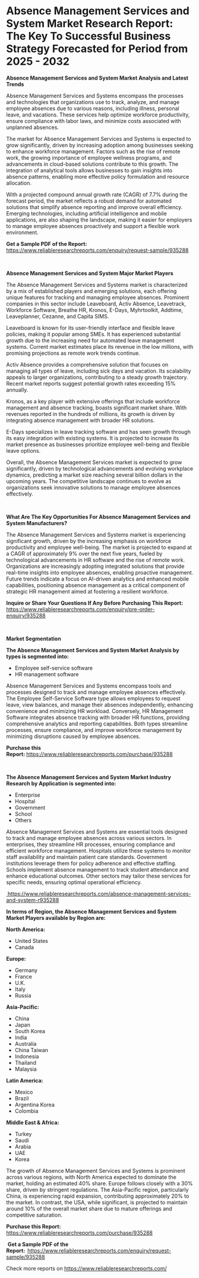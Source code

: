 <p><h1>Absence Management Services and System Market Research Report: The Key To Successful Business Strategy Forecasted for Period from 2025 - 2032</h1></p><p><strong>Absence Management Services and System Market Analysis and Latest Trends</strong></p>
<p><p>Absence Management Services and Systems encompass the processes and technologies that organizations use to track, analyze, and manage employee absences due to various reasons, including illness, personal leave, and vacations. These services help optimize workforce productivity, ensure compliance with labor laws, and minimize costs associated with unplanned absences. </p><p>The market for Absence Management Services and Systems is expected to grow significantly, driven by increasing adoption among businesses seeking to enhance workforce management. Factors such as the rise of remote work, the growing importance of employee wellness programs, and advancements in cloud-based solutions contribute to this growth. The integration of analytical tools allows businesses to gain insights into absence patterns, enabling more effective policy formulation and resource allocation.</p><p>With a projected compound annual growth rate (CAGR) of 7.7% during the forecast period, the market reflects a robust demand for automated solutions that simplify absence reporting and improve overall efficiency. Emerging technologies, including artificial intelligence and mobile applications, are also shaping the landscape, making it easier for employers to manage employee absences proactively and support a flexible work environment.</p></p>
<p><strong>Get a Sample PDF of the Report:&nbsp;</strong> <a href="https://www.reliableresearchreports.com/enquiry/request-sample/935288?utm_campaign=3355&utm_medium=2&utm_source=Github&utm_content=ia&utm_term=07032025&utm_id=absence-management-services-and-system">https://www.reliableresearchreports.com/enquiry/request-sample/935288</a></p>
<p>&nbsp;</p>
<p><strong>Absence Management Services and System Major Market Players</strong></p>
<p><p>The Absence Management Services and Systems market is characterized by a mix of established players and emerging solutions, each offering unique features for tracking and managing employee absences. Prominent companies in this sector include Leaveboard, Activ Absence, Leavetrack, Workforce Software, Breathe HR, Kronos, E-Days, Myhrtoolkit, Addtime, Leaveplanner, Cezanne, and Capita SIMS.</p><p>Leaveboard is known for its user-friendly interface and flexible leave policies, making it popular among SMEs. It has experienced substantial growth due to the increasing need for automated leave management systems. Current market estimates place its revenue in the low millions, with promising projections as remote work trends continue.</p><p>Activ Absence provides a comprehensive solution that focuses on managing all types of leave, including sick days and vacation. Its scalability appeals to larger organizations, contributing to a steady growth trajectory. Recent market reports suggest potential growth rates exceeding 15% annually.</p><p>Kronos, as a key player with extensive offerings that include workforce management and absence tracking, boasts significant market share. With revenues reported in the hundreds of millions, its growth is driven by integrating absence management with broader HR solutions. </p><p>E-Days specializes in leave tracking software and has seen growth through its easy integration with existing systems. It is projected to increase its market presence as businesses prioritize employee well-being and flexible leave options.</p><p>Overall, the Absence Management Services market is expected to grow significantly, driven by technological advancements and evolving workplace dynamics, predicting a market size reaching several billion dollars in the upcoming years. The competitive landscape continues to evolve as organizations seek innovative solutions to manage employee absences effectively.</p></p>
<p>&nbsp;</p>
<p><strong>What Are The Key Opportunities For Absence Management Services and System Manufacturers?</strong></p>
<p><p>The Absence Management Services and Systems market is experiencing significant growth, driven by the increasing emphasis on workforce productivity and employee well-being. The market is projected to expand at a CAGR of approximately 9% over the next five years, fueled by technological advancements in HR software and the rise of remote work. Organizations are increasingly adopting integrated solutions that provide real-time insights into employee absences, enabling proactive management. Future trends indicate a focus on AI-driven analytics and enhanced mobile capabilities, positioning absence management as a critical component of strategic HR management aimed at fostering a resilient workforce.</p></p>
<p><strong>Inquire or Share Your Questions If Any Before Purchasing This Report:</strong> <a href="https://www.reliableresearchreports.com/enquiry/pre-order-enquiry/935288?utm_campaign=3355&utm_medium=2&utm_source=Github&utm_content=ia&utm_term=07032025&utm_id=absence-management-services-and-system">https://www.reliableresearchreports.com/enquiry/pre-order-enquiry/935288</a></p>
<p>&nbsp;</p>
<p><strong>Market Segmentation</strong></p>
<p><strong>The Absence Management Services and System Market Analysis by types is segmented into:</strong></p>
<p><ul><li>Employee self-service software</li><li>HR management software</li></ul></p>
<p><p>Absence Management Services and Systems encompass tools and processes designed to track and manage employee absences effectively. The Employee Self-Service Software type allows employees to request leave, view balances, and manage their absences independently, enhancing convenience and minimizing HR workload. Conversely, HR Management Software integrates absence tracking with broader HR functions, providing comprehensive analytics and reporting capabilities. Both types streamline processes, ensure compliance, and improve workforce management by minimizing disruptions caused by employee absences.</p></p>
<p><strong>Purchase this Report:&nbsp;</strong><a href="https://www.reliableresearchreports.com/purchase/935288?utm_campaign=3355&utm_medium=2&utm_source=Github&utm_content=ia&utm_term=07032025&utm_id=absence-management-services-and-system">https://www.reliableresearchreports.com/purchase/935288</a></p>
<p>&nbsp;</p>
<p><strong>The Absence Management Services and System Market Industry Research by Application is segmented into:</strong></p>
<p><ul><li>Enterprise</li><li>Hospital</li><li>Government</li><li>School</li><li>Others</li></ul></p>
<p><p>Absence Management Services and Systems are essential tools designed to track and manage employee absences across various sectors. In enterprises, they streamline HR processes, ensuring compliance and efficient workforce management. Hospitals utilize these systems to monitor staff availability and maintain patient care standards. Government institutions leverage them for policy adherence and effective staffing. Schools implement absence management to track student attendance and enhance educational outcomes. Other sectors may tailor these services for specific needs, ensuring optimal operational efficiency.</p></p>
<p><a href="https://www.reliableresearchreports.com/absence-management-services-and-system-r935288?utm_campaign=3355&utm_medium=2&utm_source=Github&utm_content=ia&utm_term=07032025&utm_id=absence-management-services-and-system">&nbsp;https://www.reliableresearchreports.com/absence-management-services-and-system-r935288</a></p>
<p><strong>In terms of Region, the Absence Management Services and System Market Players available by Region are:</strong></p>
<p>
    <p> <strong> North America: </strong>
        <ul>
            <li>United States</li>
            <li>Canada</li>
        </ul>
        </p> 
    <p> <strong> Europe: </strong>
        <ul>
            <li>Germany</li>
            <li>France</li>
            <li>U.K.</li>
            <li>Italy</li>
            <li>Russia</li>
        </ul>
        </p> 
    <p> <strong> Asia-Pacific: </strong>
        <ul>
            <li>China</li>
            <li>Japan</li>
            <li>South Korea</li>
            <li>India</li>
            <li>Australia</li>
            <li>China Taiwan</li>
            <li>Indonesia</li>
            <li>Thailand</li>
            <li>Malaysia</li>
        </ul>
        </p> 
    <p> <strong> Latin America: </strong>
        <ul>
            <li>Mexico</li>
            <li>Brazil</li>
            <li>Argentina Korea</li>
            <li>Colombia</li>
        </ul>
        </p> 
    <p> <strong> Middle East & Africa: </strong>
        <ul>
            <li>Turkey</li>
            <li>Saudi</li>
            <li>Arabia</li>
            <li>UAE</li>
            <li>Korea</li>
        </ul>
    </p>
    </p>
<p><p>The growth of Absence Management Services and Systems is prominent across various regions, with North America expected to dominate the market, holding an estimated 40% share. Europe follows closely with a 30% share, driven by stringent regulations. The Asia-Pacific region, particularly China, is experiencing rapid expansion, contributing approximately 20% to the market. In contrast, the USA, while significant, is projected to maintain around 10% of the overall market share due to mature offerings and competitive saturation.</p></p>
<p><strong>Purchase this Report: </strong><a href="https://www.reliableresearchreports.com/purchase/935288?utm_campaign=3355&utm_medium=2&utm_source=Github&utm_content=ia&utm_term=07032025&utm_id=absence-management-services-and-system">https://www.reliableresearchreports.com/purchase/935288</a></p>
<p>&nbsp;<strong>Get a Sample PDF of the Report:&nbsp;&nbsp;</strong><a href="https://www.reliableresearchreports.com/enquiry/request-sample/935288?utm_campaign=3355&utm_medium=2&utm_source=Github&utm_content=ia&utm_term=07032025&utm_id=absence-management-services-and-system">https://www.reliableresearchreports.com/enquiry/request-sample/935288</a></p>
<p><strong></strong></p>
<p>Check more reports on <a href="https://www.reliableresearchreports.com/?utm_campaign=3355&utm_medium=2&utm_source=Github&utm_content=ia&utm_term=07032025&utm_id=absence-management-services-and-system">https://www.reliableresearchreports.com/</a></p>